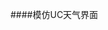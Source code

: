 ####模仿UC天气界面

[](https://github.com/shuncaigao/Weather/blob/master/QQ20161013-2.png)

[](https://github.com/shuncaigao/Weather/blob/master/1.gif)
